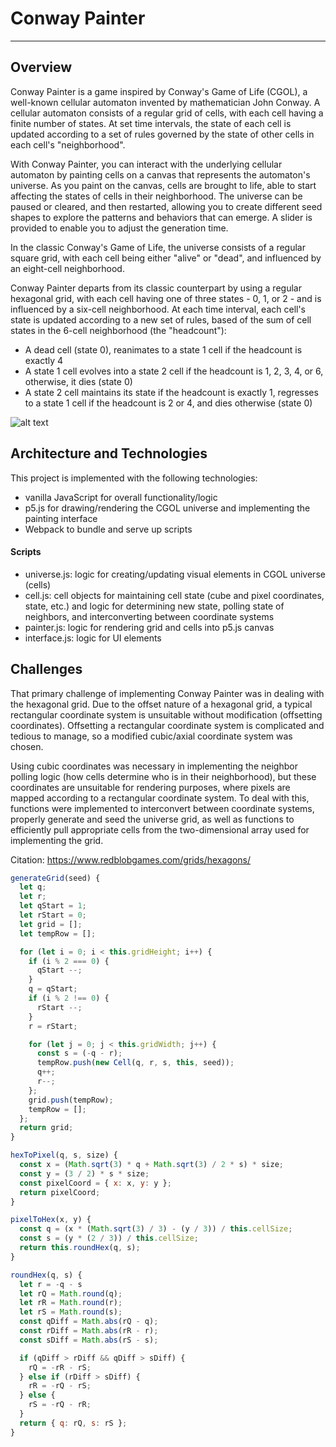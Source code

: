 # Conway Painter
---


## Overview

Conway Painter is a game inspired by Conway's Game of Life (CGOL), a well-known cellular automaton invented by mathematician John Conway. A cellular automaton consists of a regular grid of cells, with each cell having a finite number of states. At set time intervals, the state of each cell is updated according to a set of rules governed by the state of other cells in each cell's "neighborhood".

With Conway Painter, you can interact with the underlying cellular automaton by painting cells on
a canvas that represents the automaton's universe. As you paint on the canvas, cells are brought to life, able to start affecting the states of cells in their neighborhood. The universe can be paused or cleared, and then restarted, allowing you to create different seed shapes to explore the patterns
and behaviors that can emerge. A slider is provided to enable you to adjust the generation time.

In the classic Conway's Game of Life, the universe consists of a regular square grid, with each cell being either "alive" or "dead", and influenced by an eight-cell neighborhood.

Conway Painter departs from its classic counterpart by using a regular hexagonal grid, with each cell having one of three states - 0, 1, or 2 - and is influenced by a six-cell neighborhood. At each time interval, each cell's state is updated according to a new set of rules, based of the sum of cell states in the 6-cell neighborhood (the "headcount"):

- A dead cell (state 0), reanimates to a state 1 cell if the headcount is exactly 4
- A state 1 cell evolves into a state 2 cell if the headcount is 1, 2, 3, 4, or 6, otherwise, it dies (state 0)
- A state 2 cell maintains its state if the headcount is exactly 1, regresses to a
state 1 cell if the headcount is 2 or 4, and dies otherwise (state 0)


![alt text](http://www.giphy.com/gifs/l0IsIcCi8IB8Qnigg "Conway Painter")

## Architecture and Technologies

This project is implemented with the following technologies:
- vanilla JavaScript for overall functionality/logic
- p5.js for drawing/rendering the CGOL universe and implementing the painting interface
- Webpack to bundle and serve up scripts

#### Scripts
- universe.js: logic for creating/updating visual elements in CGOL universe (cells)
- cell.js: cell objects for maintaining cell state (cube and pixel coordinates, state, etc.) and logic for determining new state, polling state of neighbors, and interconverting between coordinate systems
- painter.js: logic for rendering grid and cells into p5.js canvas
- interface.js: logic for UI elements

## Challenges

That primary challenge of implementing Conway Painter was in dealing with the hexagonal grid. Due to the offset nature of a hexagonal grid, a typical rectangular coordinate system is unsuitable without modification (offsetting coordinates). Offsetting a rectangular coordinate system is complicated and tedious to manage, so a modified cubic/axial coordinate system was chosen.

Using cubic coordinates was necessary in implementing the neighbor polling logic (how cells determine who is in their neighborhood), but these coordinates are unsuitable for rendering purposes, where pixels are mapped according to a rectangular coordinate system. To deal with this, functions were implemented to interconvert between coordinate systems, properly generate and seed the universe grid, as well as functions to efficiently pull appropriate cells from the two-dimensional array used for implementing the grid.

Citation: https://www.redblobgames.com/grids/hexagons/

```javascript
generateGrid(seed) {
  let q;
  let r;
  let qStart = 1;
  let rStart = 0;
  let grid = [];
  let tempRow = [];

  for (let i = 0; i < this.gridHeight; i++) {
    if (i % 2 === 0) {
      qStart --;
    }
    q = qStart;
    if (i % 2 !== 0) {
      rStart --;
    }
    r = rStart;

    for (let j = 0; j < this.gridWidth; j++) {
      const s = (-q - r);
      tempRow.push(new Cell(q, r, s, this, seed));
      q++;
      r--;
    };
    grid.push(tempRow);
    tempRow = [];
  };
  return grid;
}

hexToPixel(q, s, size) {
  const x = (Math.sqrt(3) * q + Math.sqrt(3) / 2 * s) * size;
  const y = (3 / 2) * s * size;
  const pixelCoord = { x: x, y: y };
  return pixelCoord;
}

pixelToHex(x, y) {
  const q = (x * (Math.sqrt(3) / 3) - (y / 3)) / this.cellSize;
  const s = (y * (2 / 3)) / this.cellSize;
  return this.roundHex(q, s);
}

roundHex(q, s) {
  let r = -q - s
  let rQ = Math.round(q);
  let rR = Math.round(r);
  let rS = Math.round(s);
  const qDiff = Math.abs(rQ - q);
  const rDiff = Math.abs(rR - r);
  const sDiff = Math.abs(rS - s);

  if (qDiff > rDiff && qDiff > sDiff) {
    rQ = -rR - rS;
  } else if (rDiff > sDiff) {
    rR = -rQ - rS;
  } else {
    rS = -rQ - rR;
  }
  return { q: rQ, s: rS };
}
```

